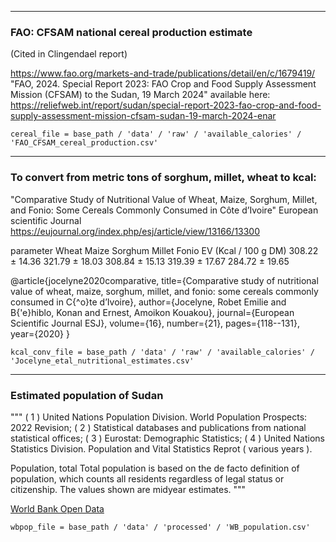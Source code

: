 
----

### FAO: CFSAM national cereal production estimate

(Cited in Clingendael report)

https://www.fao.org/markets-and-trade/publications/detail/en/c/1679419/
"FAO, 2024. Special Report 2023: FAO Crop and Food Supply Assessment Mission (CFSAM) to the Sudan, 19 March 2024"
available here: https://reliefweb.int/report/sudan/special-report-2023-fao-crop-and-food-supply-assessment-mission-cfsam-sudan-19-march-2024-enar


<!-- data/raw/available_calories/FAO_CFSAM_cereal_production.csv -->
<!-- cereal_file = base_path / 'data' / 'raw' / 'available_calories' / 'FAO_CFSAM_cereal_production.csv' -->

```
cereal_file = base_path / 'data' / 'raw' / 'available_calories' / 'FAO_CFSAM_cereal_production.csv'
```

----

### To convert from metric tons of sorghum, millet, wheat to kcal:

"Comparative Study of Nutritional Value of Wheat, Maize, Sorghum, Millet, and Fonio: Some Cereals Commonly Consumed in Côte d’Ivoire" European scientific Journal
https://eujournal.org/index.php/esj/article/view/13166/13300

parameter Wheat Maize Sorghum Millet Fonio
EV (Kcal / 100 g DM) 308.22 ± 14.36 321.79 ± 18.03 308.84 ± 15.13 319.39 ± 17.67 284.72 ± 19.65


@article{jocelyne2020comparative,
  title={Comparative study of nutritional value of wheat, maize, sorghum, millet, and fonio: some cereals commonly consumed in C{\^o}te d’Ivoire},
  author={Jocelyne, Robet Emilie and B{\'e}hiblo, Konan and Ernest, Amoikon Kouakou},
  journal={European Scientific Journal ESJ},
  volume={16},
  number={21},
  pages={118--131},
  year={2020}
}




<!-- data/raw/available_calories/Jocelyne_etal_nutritional_estimates.csv
 -->


```
kcal_conv_file = base_path / 'data' / 'raw' / 'available_calories' / 'Jocelyne_etal_nutritional_estimates.csv'
```


-----


### Estimated population of Sudan


"""
( 1 ) United Nations Population Division. World Population Prospects: 2022 Revision; ( 2 ) Statistical databases and publications from national statistical offices; ( 3 ) Eurostat: Demographic Statistics; ( 4 ) United Nations Statistics Division. Population and Vital Statistics Reprot ( various years ).

Population, total
Total population is based on the de facto definition of population, which counts all residents regardless of legal status or citizenship. The values shown are midyear estimates.
"""

[World Bank Open Data](https://data.worldbank.org/indicator/SP.POP.TOTL)


<!-- data/raw/population/Sudan_pop_WB_API_SP.POP.TOTL_DS2_en_csv_v2_87 --> 


```
wbpop_file = base_path / 'data' / 'processed' / 'WB_population.csv' 
```


<!-- 
( 1 ) United Nations Population Division. World Population Prospects: 2022 Revision; ( 2 ) Statistical databases and publications from national statistical offices; ( 3 ) Eurostat: Demographic Statistics; ( 4 ) United Nations Statistics Division. Population and Vital Statistics Reprot ( various years ).


Population, total
Total population is based on the de facto definition of population, which counts all residents regardless of legal status or citizenship. The values shown are midyear estimates.

ID: SP.POP.TOTL
Source: ( 1 ) United Nations Population Division. World Population Prospects: 2022 Revision; ( 2 ) Statistical databases and publications from national statistical offices; ( 3 ) Eurostat: Demographic Statistics; ( 4 ) United Nations Statistics Division. Population and Vital Statistics Reprot ( various years ).
License:  CC BY-4.0 
Aggregation Method: Sum
Development Relevance: Increases in human population, whether as a result of immigration or more births than deaths, can impact natural resources and social infrastructure. This can place pressure on a country's sustainability. A significant growth in population will negatively impact the availability of land for agricultural production, and will aggravate demand for food, energy, water, social services, and infrastructure. On the other hand, decreasing population size - a result of fewer births than deaths, and people moving out of a country - can impact a government's commitment to maintain services and infrastructure.
General Comments: Relevance to gender indicator: disaggregating the population composition by gender will help a country in projecting its demand for social services on a gender basis.
Limitations and Exceptions: Current population estimates for developing countries that lack (i) reliable recent census data, and (ii) pre- and post-census estimates for countries with census data, are provided by the United Nations Population Division and other agencies. The cohort component method - a standard method for estimating and projecting population - requires fertility, mortality, and net migration data, often collected from sample surveys, which can be small or limited in coverage. Population estimates are from demographic modeling and so are susceptible to biases and errors from shortcomings in both the model and the data. Because future trends cannot be known with certainty, population projections have a wide range of uncertainty.
Long Definition: Total population is based on the de facto definition of population, which counts all residents regardless of legal status or citizenship. The values shown are midyear estimates.
Periodicity: Annual
Statistical Concept and Methodology: Population estimates are usually based on national population censuses, and estimates of fertility, mortality and migration. Errors and undercounting in census occur even in high-income countries. In developing countries errors may be substantial because of limits in the transport, communications, and other resources required to conduct and analyze a full census. The quality and reliability of official demographic data are also affected by public trust in the government, government commitment to full and accurate enumeration, confidentiality and protection against misuse of census data, and census agencies' independence from political influence. Moreover, comparability of population indicators is limited by differences in the concepts, definitions, collection procedures, and estimation methods used by national statistical agencies and other organizations that collect the data. The currentness of a census and the availability of complementary data from surveys or registration systems are objective ways to judge demographic data quality. Some European countries' registration systems offer complete information on population in the absence of a census. The United Nations Statistics Division monitors the completeness of vital registration systems. Some developing countries have made progress over the last 60 years, but others still have deficiencies in civil registration systems. International migration is the only other factor besides birth and death rates that directly determines a country's population change. Estimating migration is difficult. At any time many people are located outside their home country as tourists, workers, or refugees or for other reasons. Standards for the duration and purpose of international moves that qualify as migration vary, and estimates require information on flows into and out of countries that is difficult to collect. Population projections, starting from a base year are projected forward using assumptions of mortality, fertility, and migration by age and sex through 2050, based on the UN Population Division's World Population Prospects database medium variant.
Topic: Health: Population: Structure
 -->